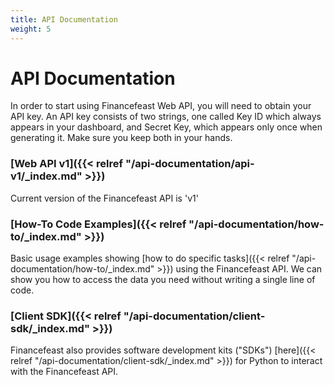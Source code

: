 ```yaml
---
title: API Documentation
weight: 5
---
```


# API Documentation

In order to start using Financefeast Web API, you will need to obtain your API key. An API key consists of two strings, 
one called Key ID which always appears in your dashboard, and Secret Key, which appears only once when generating 
it. Make sure you keep both in your hands.

### [Web API v1]({{< relref "/api-documentation/api-v1/_index.md" >}})
 
Current version of the Financefeast API is 'v1'

### [How-To Code Examples]({{< relref "/api-documentation/how-to/_index.md" >}})

Basic usage examples showing [how to do specific tasks]({{< relref "/api-documentation/how-to/_index.md" >}}) 
using the Financefeast API. We can show you how to access the data you need without writing a single line of code.

### [Client SDK]({{< relref "/api-documentation/client-sdk/_index.md" >}})

Financefeast also provides software development kits ("SDKs") [here]({{< relref "/api-documentation/client-sdk/_index.md" >}}) 
for Python to interact with the Financefeast API.
